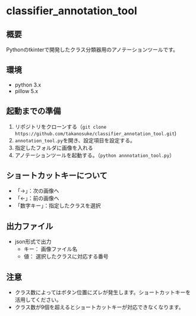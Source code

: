 # classifier_annotation_tool
## 概要
Pythonのtkinterで開発したクラス分類器用のアノテーションツールです。
## 環境
* python 3.x
* pillow 5.x
## 起動までの準備
1. リポジトリをクローンする（`git clone https://github.com/takanosuke/classifier_annotation_tool.git`)
2. `annotation_tool.py`を開き、設定項目を設定する。
3. 指定したフォルダに画像を入れる
4. アノテーションツールを起動する。（`python annnotation_tool.py`）
## ショートカットキーについて
* 「→」：次の画像へ
* 「←」：前の画像へ
* 「数字キー」：指定したクラスを選択
## 出力ファイル
* json形式で出力
	* キー： 画像ファイル名
	* 値： 選択したクラスに対応する番号
## 注意
* クラス数によってはボタン位置にズレが発生します。ショートカットキーを活用してください。
* クラス数が9個を超えるとショートカットキーが対応できなくなります。